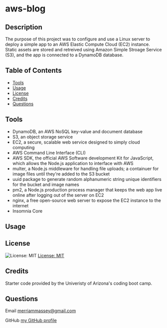 # aws-blog

## Description

The purpose of this project was to configure and use a Linux server to deploy a simple app to an AWS Elastic Compute Cloud (EC2) instance. Static assets are stored and retreived using Amazon Simple Stroage Service (S3), and the app is connected to a DynamoDB database. 

## Table of Contents

- [Tools](#tools)
- [Usage](#usage)
- [License](#license)
- [Credits](#credits)
- [Questions](#questions)

## Tools

- DynamoDB, an AWS NoSQL key-value and document database
- S3, an object storage service
- EC2, a secure, scalable web service designed to simply cloud computing
- AWS Command Line Interface (CLI)
- AWS SDK, the official AWS Software development Kit for JavaScript, which allows the Node.js application to interface with AWS
- multer, a Node.js middleware for handling file uploads; a containuer for image files until they're added to the S3 bucket
- uuid package to generate random alphanumeric string unique identifiers for the bucket and image names
- pm2, a Node.js production process manager that keeps the web app live online after logging out of the server on EC2
- nginx, a free open-source web server to expose the EC2 instance to the internet
- Insomnia Core

## Usage



## License

![License: MIT](https://img.shields.io/badge/License-MIT-yellow.svg)
[License: MIT](https://opensource.org/licenses/MIT)

## Credits

Starter code provided by the Univeristy of Arizona's coding boot camp. 

## Questions

Email merriammassey@gmail.com

GitHub [my GitHub profile](https://github.com/merriammassey)
